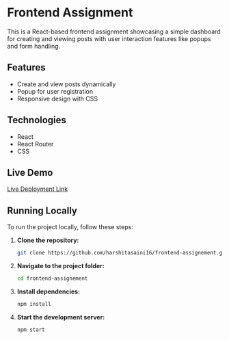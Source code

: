 # Frontend Assignment

This is a React-based frontend assignment showcasing a simple dashboard for creating and viewing posts with user interaction features like popups and form handling.

## Features
- Create and view posts dynamically
- Popup for user registration
- Responsive design with CSS

## Technologies
- React
- React Router
- CSS

## Live Demo
[Live Deployment Link](https://main--auth-assignemnt.netlify.app/)

## Running Locally

To run the project locally, follow these steps:

1. **Clone the repository:**
   ```bash
   git clone https://github.com/harshitasaini16/frontend-assignement.git

2. **Navigate to the project folder:**
   ```bash
   cd frontend-assignement

3. **Install dependencies:**
   ```bash
   npm install

4. **Start the development server:**
   ```bash
   npm start
